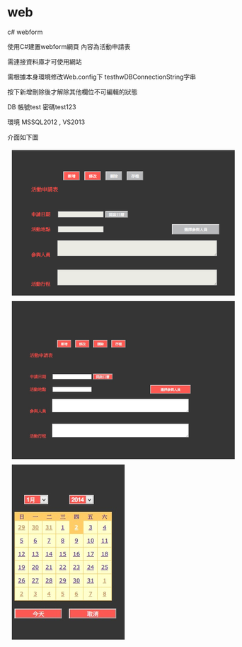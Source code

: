 web
===

c# webform


使用C#建置webform網頁 內容為活動申請表



需連接資料庫才可使用網站

需根據本身環境修改Web.config下 testhwDBConnectionString字串

按下新增刪除後才解除其他欄位不可編輯的狀態

DB 帳號test 密碼test123

環境 MSSQL2012 , VS2013

介面如下圖

<img src="http://github.com/timlincool/web/raw/master/example/web.png" align="left" hspace="10" vspace="6">
<img src="http://github.com/timlincool/web/raw/master/example/web.jpg" align="left" hspace="10" vspace="6">
<img src="http://github.com/timlincool/web/raw/master/example/calendar.jpg" align="left" hspace="10" vspace="6">


